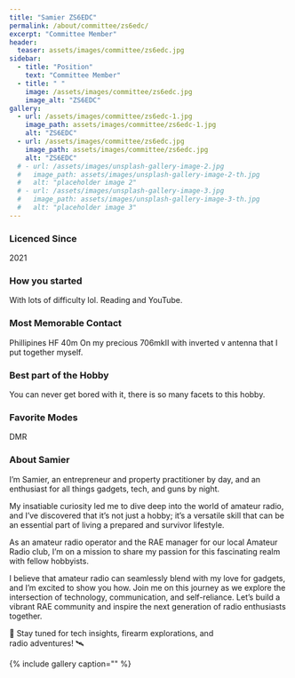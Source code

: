 ```yaml
---
title: "Samier ZS6EDC"
permalink: /about/committee/zs6edc/
excerpt: "Committee Member"
header:
  teaser: assets/images/committee/zs6edc.jpg
sidebar:
  - title: "Position"
    text: "Committee Member"
  - title: " "
    image: /assets/images/committee/zs6edc.jpg
    image_alt: "ZS6EDC"
gallery:
  - url: /assets/images/committee/zs6edc-1.jpg
    image_path: assets/images/committee/zs6edc-1.jpg
    alt: "ZS6EDC"
  - url: /assets/images/committee/zs6edc.jpg
    image_path: assets/images/committee/zs6edc.jpg
    alt: "ZS6EDC"
  # - url: /assets/images/unsplash-gallery-image-2.jpg
  #   image_path: assets/images/unsplash-gallery-image-2-th.jpg
  #   alt: "placeholder image 2"
  # - url: /assets/images/unsplash-gallery-image-3.jpg
  #   image_path: assets/images/unsplash-gallery-image-3-th.jpg
  #   alt: "placeholder image 3"
---
```


### Licenced Since
2021

### How you started
With lots of difficulty lol. Reading and YouTube.


### Most Memorable Contact
Phillipines HF 40m On my precious 706mkII with inverted v antenna that I put together myself.

### Best part of the Hobby
You can never get bored with it, there is so many facets to this hobby.

### Favorite Modes
DMR

### About Samier 
I’m Samier, an entrepreneur and property practitioner by day, and an enthusiast for all things gadgets, tech, and guns by night. 

My insatiable curiosity led me to dive deep into the world of amateur radio, and I’ve discovered that it’s not just a hobby; it’s a versatile skill that can be an essential part of living a prepared and survivor lifestyle.

As an amateur radio operator and the RAE manager for our local Amateur Radio club, I’m on a mission to share my passion for this fascinating realm with fellow hobbyists. 

I believe that amateur radio can seamlessly blend with my love for gadgets, and I’m excited to show you how. Join me on this journey as we explore the intersection of technology, communication, and self-reliance. Let’s build a vibrant RAE community and inspire the next generation of radio enthusiasts together.

📡 Stay tuned for tech insights, firearm explorations, and radio adventures! 🛰


{% include gallery caption="" %}
